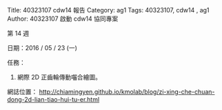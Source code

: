Title: 40323107 cdw14 報告
Category: ag1
Tags: 40323107, cdw14 , ag1
Author: 40323107
啟動 cdw14 協同專案

<!-- PELICAN_END_SUMMARY -->

第 14 週

日期：2016 / 05 / 23 (一)

任務：

1. 網際 2D 正齒輪傳動囓合繪圖。

網誌位置： <a href="http://chiamingyen.github.io/kmolab/blog/zi-xing-che-chuan-dong-2d-lian-tiao-hui-tu-er.html">http://chiamingyen.github.io/kmolab/blog/zi-xing-che-chuan-dong-2d-lian-tiao-hui-tu-er.html</a>


